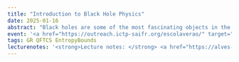 ```yaml
---
title: "Introduction to Black Hole Physics"
date: 2025-01-16
abstract: "Black holes are some of the most fascinating objects in the universe. They are regions of spacetime in which gravity is so intense nothing can escape them. Since they constitute some of the most extreme scenarios of general relativity, it is curious that they can be described by only a few numbers such as mass, charge, and angular momentum. This high-school-level course discusses the basic ideas about black hole mechanics and how to make simple computations about complex objects. A few applications we will consider are how much energy can gravitational waves carry away in a black hole merger, how much charge can astrophysical black holes have, whether it is possible to turn a black hole into a naked singularity by overcharging or over-spinning it, how to extract energy from black holes, and much more."
event: '<a href="https://outreach.ictp-saifr.org/escolaverao/" target="_blank">V ICTP-SAIFR Summer School for Young Physicists</a></br><a href="https://graspschool.github.io/2025/" target="_blank">II São Paulo School on Gravitational Physics</a>'
tags: GR QFTCS EntropyBounds
lecturenotes: '<strong>Lecture notes: </strong> <a href="https://alves-nickolas.github.io/teaching/Black_Holes_for_First_Time_Physicists.pdf" target="_blank">available here</a>'
---
```

